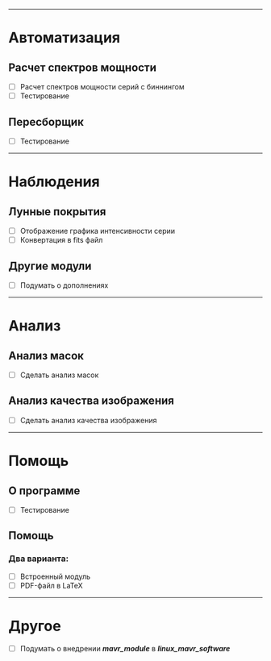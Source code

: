 ***
# Автоматизация
## Расчет спектров мощности
 - [ ] Расчет спектров мощности серий с биннингом
 - [ ] Тестирование
## Пересборщик
 - [ ] Тестирование
***
# Наблюдения
## Лунные покрытия
 - [ ] Отображение графика интенсивности серии
 - [ ] Конвертация в fits файл
## Другие модули
 - [ ] Подумать о дополнениях
***
# Анализ
## Анализ масок
- [ ] Сделать анализ масок
## Анализ качества изображения
- [ ] Сделать анализ качества изображения
***
# Помощь
## О программе
 - [ ] Тестирование
## Помощь
### Два варианта:
 - [ ] Встроенный модуль
 - [ ] PDF-файл в LaTeX
***
# Другое
 - [ ] Подумать о внедрении ***mavr_module*** в ***linux_mavr_software***